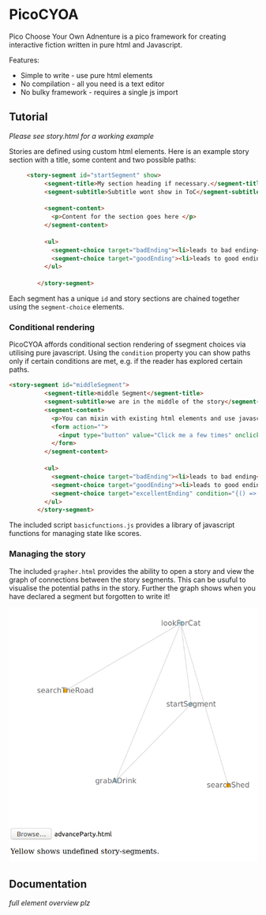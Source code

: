 # PicoCYOA

Pico Choose Your Own Adnenture is a pico framework for creating interactive fiction written in pure html and Javascript.

Features: 
* Simple to write - use pure html elements
* No compilation - all you need is a text editor
* No bulky framework - requires a single js import

## Tutorial

_Please see story.html for a working example_

Stories are defined using custom html elements. Here is an example story section with a title, some content and two possible paths:
```html                               
     <story-segment id="startSegment" show>      
          <segment-title>My section heading if necessary.</segment-title>          
          <segment-subtitle>Subtitle wont show in ToC</segment-subtitle>        
                                                                                
          <segment-content>                                                     
            <p>Content for the section goes here </p>            
          </segment-content>                                                    
                                                                                
          <ul>                                                                  
            <segment-choice target="badEnding"><li>leads to bad ending</li></segment-choice>
            <segment-choice target="goodEnding"><li>leads to good ending</li></segment-choice>
          </ul>                                                                 
                                                           
        </story-segment>                                             
```
Each segment has a unique `id` and story sections are chained together using the `segment-choice` elements.

### Conditional rendering

PicoCYOA affords conditional section rendering of ssegment choices via utilising pure javascript. Using the `condition` property you can show paths only if certain conditions are met, e.g. if the reader has explored certain paths.

```html
<story-segment id="middleSegment">                                      
          <segment-title>middle Segment</segment-title>                         
          <segment-subtitle>we are in the middle of the story</segment-subtitle>                       
          <segment-content>                                                     
            <p>You can mixin with existing html elements and use javascript to manage state.</p>
            <form action="">                                                    
              <input type="button" value="Click me a few times" onclick="scoreAdder(3);"/>
            </form>                                                             
          </segment-content>                                                    
                                                                                
          <ul>                                                                  
            <segment-choice target="badEnding"><li>leads to bad ending</li></segment-choice>
            <segment-choice target="goodEnding"><li>leads to good ending</li></segment-choice>
            <segment-choice target="excellentEnding" condition="{() => currentScore >= 10 }"><li>leads to best ending</li></segment-choice>
          </ul>                                                                 
        </story-segment>                                                        
```
The included script `basicfunctions.js` provides a library of javascript functions for managing state like scores.

### Managing the story

The included `grapher.html` provides the ability to open a story and view the graph of connections between the story segments. This can be usuful to visualise the potential paths in the story. Further the graph shows when you have declared a segment but forgotten to write it!

![Example graph](examplegraph.png)

## Documentation

_full element overview plz_

